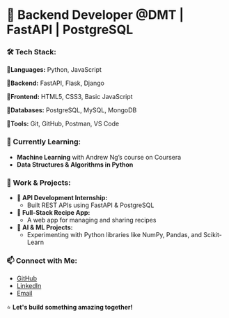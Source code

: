# 🧠 Backend Developer @DMT | FastAPI | PostgreSQL

### 🛠 Tech Stack:
**🔹Languages:** Python, JavaScript 

**🔹Backend:** FastAPI, Flask, Django

**🔹Frontend:** HTML5, CSS3, Basic JavaScript  

**🔹Databases:** PostgreSQL, MySQL, MongoDB  

**🔹Tools:** Git, GitHub, Postman, VS Code  

### 🌱 Currently Learning:
- **Machine Learning** with Andrew Ng’s course on Coursera  
- **Data Structures & Algorithms in Python**  

### 💼 Work & Projects:
- **🔹 API Development Internship:**
  - Built REST APIs using FastAPI & PostgreSQL  
- **🔹 Full-Stack Recipe App:**
  - A web app for managing and sharing recipes
- **🔹 AI & ML Projects:**
  - Experimenting with Python libraries like NumPy, Pandas, and Scikit-Learn  

### 📫 Connect with Me:
- [GitHub](https://github.com/harshalkharabe)
- [LinkedIn](https://www.linkedin.com/in/harshal-kharabe-python/)
- [Email](mailto:harshalkharabe4@gmail.com)

⭐ **Let's build something amazing together!**  
